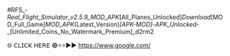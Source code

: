 #RFS_-_Real_Flight_Simulator_v2.5.9_MOD_APK_[All_Planes_Unlocked]_Download_[MOD_Full_Game]_MOD_APK_(Latest_Version)_[APK-MOD]_-_APK_Unlocked_-_[Unlimited_Coins_No_Watermark_Premium]_d2rm2

🌐 𝖢𝖫𝖨𝖢𝖪 𝖧𝖤𝖱𝖤 🟢==►► https://www.google.com/
